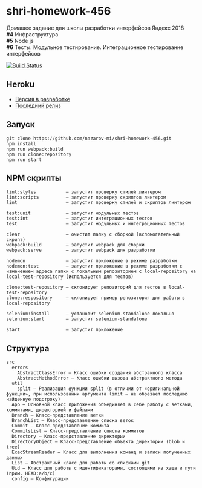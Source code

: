 # shri-homework-456
Домашее задание для школы разработки интерфейсов Яндекс 2018   
**#4** Инфраструктура   
**#5** Node js   
**#6** Тесты. Модульное тестирование. Интеграционное тестирование интерфейсов

[![Build Status](https://travis-ci.org/nazarov-mi/shri-homework-456.svg?branch=master)](https://travis-ci.org/nazarov-mi/shri-homework-456)

## Heroku

* [Версия в разработке](https://shri-homework-456-dev.herokuapp.com/)
* [Последний релиз](https://shri-homework-456.herokuapp.com/)


## Запуск

```
git clone https://github.com/nazarov-mi/shri-homework-456.git
npm install
npm run webpack:build
npm run clone:repository
npm run start
```

## NPM скрипты

```
lint:styles           — запустит проверку стилей линтером
lint:scripts          — запустит проверку скриптов линтером
lint                  — запустит проверку стилей и скриптов линтером

test:unit             — запустит модульных тестов
test:int              — запустит интеграционных тестов
test                  — запустит модульных и интеграционных тестов

clear                 — очистит папку с сборкой (вспомогательный скрипт)
webpack:build         — запустит webpack для сборки
webpack:serve         — запустит webpack для разработки

nodemon               — запустит приложение в режиме разработки
nodemon:test          — запустит приложение в режиме разработки с изменением адреса папки с локальным репозиторием с local-repository на local-test-repository (используется для тестов)

clone:test-repository — склонирует репозиторий для тестов в local-test-repository
clone:respository     — склонирует пример репозитория для работы в local-repository

selenium:install      — установит selenium-standalone локально
selenium:start        — запустит selenium-standalone

start                 — запустит приложение
```

## Структура

```
src
  errors
    AbstractClassError — Класс ошибки создания абстракного класса
    AbstractMethodError — Класс ошибки вызова абстрактного метода
  util
    split — Реализация функции split (в отличии от «оригинальной функции», при использовании аргумента limit — не обрезает последнюю найденную подстроку)
  App — Основной класс приложения объединяет в себе работу с ветками, коммитами, директорией и файлами
  Branch — Класс-представление ветки
  BranchList — Класс-представление списка веток
  Commit — Класс-представление коммита
  CommitsList — Класс-представление списка коммитов
  Directory — Класс-представление директории
  DirectoryObject — Класс-представление объекта директории (blob и tree)
  ExecStreamReader — Класс для выполнения команд и записи полученных данных
  List — Абстрактный класс для работы со списками git
  Uid — Класс для работы с идентификаторами, состоящими из хэша и пути (прим. HEAD:a/b/c)
  config — Конфигурации
```

